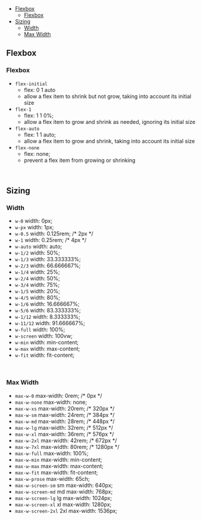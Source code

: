 - [Flexbox](#flexbox)
  - [Flexbox](#flexbox-1)
- [Sizing](#sizing)
  - [Width](#width)
  - [Max Width](#max-width)





## Flexbox
### Flexbox
- `flex-initial`
  - flex: 0 1 auto
  - allow a flex item to shrink but not grow, taking into account its initial size
- `flex-1`
  - flex: 1 1 0%;
  - allow a flex item to grow and shrink as needed, ignoring its initial size
- `flex-auto`
  - flex: 1 1 auto;
  - allow a flex item to grow and shrink, taking into account its initial size
- `flex-none`
  - flex: none;
  - prevent a flex item from growing or shrinking

<br>



## Sizing
### Width
- `w-0` width: 0px;
- `w-px` width: 1px;
- `w-0.5` width: 0.125rem; /* 2px */
- `w-1` width: 0.25rem; /* 4px */
- `w-auto` width: auto;
- `w-1/2` width: 50%;
- `w-1/3` width: 33.333333%;
- `w-2/3` width: 66.666667%;
- `w-1/4` width: 25%;
- `w-2/4` width: 50%;
- `w-3/4` width: 75%;
- `w-1/5` width: 20%;
- `w-4/5` width: 80%;
- `w-1/6` width: 16.666667%;
- `w-5/6` width: 83.333333%;
- `w-1/12` width: 8.333333%;
- `w-11/12` width: 91.666667%;
- `w-full` width: 100%;
- `w-screen` width: 100vw;
- `w-min` width: min-content;
- `w-max` width: max-content;
- `w-fit` width: fit-content;

<br>

### Max Width
- `max-w-0` max-width: 0rem; /* 0px */
- `max-w-none` max-width: none;
- `max-w-xs` max-width: 20rem; /* 320px */
- `max-w-sm` max-width: 24rem; /* 384px */
- `max-w-md` max-width: 28rem; /* 448px */
- `max-w-lg` max-width: 32rem; /* 512px */
- `max-w-xl` max-width: 36rem; /* 576px */
- `max-w-2xl` max-width: 42rem; /* 672px */
- `max-w-7xl` max-width: 80rem; /* 1280px */
- `max-w-full` max-width: 100%;
- `max-w-min` max-width: min-content;
- `max-w-max` max-width: max-content;
- `max-w-fit` max-width: fit-content;
- `max-w-prose` max-width: 65ch;
- `max-w-screen-sm` sm	max-width: 640px;
- `max-w-screen-md` md	max-width: 768px;
- `max-w-screen-lg` lg	max-width: 1024px;
- `max-w-screen-xl` xl	max-width: 1280px;
- `max-w-screen-2xl` 2xl	max-width: 1536px;
